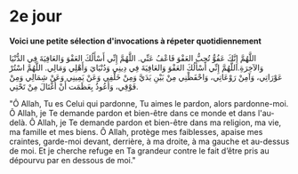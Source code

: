# 2e jour

**Voici une petite sélection d'invocations à répeter quotidiennement**


  
اللَّهُمَّ إِنَّكَ عَفُوٌّ تُحِبُّ العَفْوَ فَاعْفُ عَنِّي. اللَّهُمَّ إِنِّي أَسْأَلُكَ العَفْوَ وَالعَافِيَةَ فِي الدُّنْيَا وَالآخِرَةِ.اللَّهُمَّ إِنِّي أَسْأَلُكَ العَفْوَ وَالعَافِيَةَ فِي دِينِي وَدُنْيَايَ وَأَهْلِي وَمَالِي. اللَّهُمَّ اسْتُرْ عَوْرَاتِي، وَآمِنْ رَوْعَاتِي، وَاحْفَظْنِي مِنْ بَيْنِ يَدَيَّ وَمِنْ خَلْفِي وَعَنْ يَمِينِي وَعَنْ شِمَالِي وَمِنْ فَوْقِي، وَأَعُوذُ بِعَظَمَت أَنْ أُغْتَالَ مِنْ تَحْتِي.

"Ô Allah, Tu es Celui qui pardonne, Tu aimes le pardon, alors pardonne-moi. Ô Allah, je Te demande pardon et bien-être dans ce monde et dans l'au-delà. Ô Allah, je Te demande pardon et bien-être dans ma religion, ma vie, ma famille et mes biens. Ô Allah, protège mes faiblesses, apaise mes craintes, garde-moi devant, derrière, à ma droite, à ma gauche et au-dessus de moi. Et je cherche refuge en Ta grandeur contre le fait d’être pris au dépourvu par en dessous de moi."
